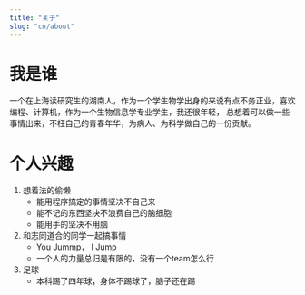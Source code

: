 ```yaml
---
title: "关于"
slug: "cn/about"
---
```


# 我是谁

一个在上海读研究生的湖南人，作为一个学生物学出身的来说有点不务正业，喜欢编程、计算机，作为一个生物信息学专业学生，我还很年轻，
总想着可以做一些事情出来，不枉自己的青春年华，为病人、为科学做自己的一份贡献。

# 个人兴趣

1. 想着法的偷懒
    - 能用程序搞定的事情坚决不自己来
    - 能不记的东西坚决不浪费自己的脑细胞
    - 能用手的坚决不用脑
1. 和志同道合的同学一起搞事情
    - You Jummp， I Jump
    - 一个人的力量总归是有限的，没有一个team怎么行
1. 足球
    - 本科踢了四年球，身体不踢球了，脑子还在踢
